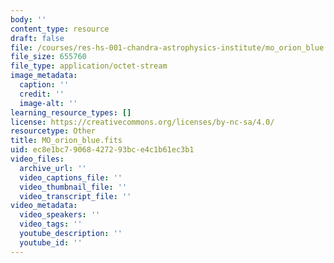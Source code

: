 ```yaml
---
body: ''
content_type: resource
draft: false
file: /courses/res-hs-001-chandra-astrophysics-institute/mo_orion_blue.fits
file_size: 655760
file_type: application/octet-stream
image_metadata:
  caption: ''
  credit: ''
  image-alt: ''
learning_resource_types: []
license: https://creativecommons.org/licenses/by-nc-sa/4.0/
resourcetype: Other
title: MO_orion_blue.fits
uid: ec8e1bc7-9068-4272-93bc-e4c1b61ec3b1
video_files:
  archive_url: ''
  video_captions_file: ''
  video_thumbnail_file: ''
  video_transcript_file: ''
video_metadata:
  video_speakers: ''
  video_tags: ''
  youtube_description: ''
  youtube_id: ''
---
```

